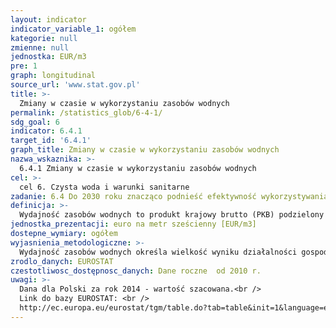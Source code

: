 ```yaml
---
layout: indicator
indicator_variable_1: ogółem
kategorie: null
zmienne: null
jednostka: EUR/m3
pre: 1
graph: longitudinal
source_url: 'www.stat.gov.pl'
title: >-
  Zmiany w czasie w wykorzystaniu zasobów wodnych
permalink: /statistics_glob/6-4-1/
sdg_goal: 6
indicator: 6.4.1
target_id: '6.4.1'
graph_title: Zmiany w czasie w wykorzystaniu zasobów wodnych
nazwa_wskaznika: >-
  6.4.1 Zmiany w czasie w wykorzystaniu zasobów wodnych
cel: >-
  cel 6. Czysta woda i warunki sanitarne
zadanie: 6.4 Do 2030 roku znacząco podnieść efektywność wykorzystywania wody we wszystkich sektorach oraz zapewnić zrównoważony pobór wody oraz dostawy wody pitnej, by rozwiązać problem niedostatku wody i znacząco zmniejszyć liczbę ludzi cierpiących z tego powodu
definicja: >-
  Wydajność zasobów wodnych to produkt krajowy brutto (PKB) podzielony przez całkowity roczny pobór wody.
jednostka_prezentacji: euro na metr sześcienny [EUR/m3]
dostepne_wymiary: ogółem
wyjasnienia_metodologiczne: >-
  Wydajność zasobów wodnych określa wielkość wyniku działalności gospodarczej w stosunku do wielkości poboru wód w metrach sześciennych i wyrażona jest w euro na m3 (w bazie Eurostatu: dostępne także w PPS /m3)Całkowity pobór wody obejmuje wody ujmowane ze wszystkich źródeł, stale lub czasowo. Uwzględniane są wody pochodzące z odwadniania zakładów górniczych oraz wody pochodzące z opadów, podczas gdy woda używana w hydroelektrowniach (in-situ) jest wyłączona.Do obliczania wydajności zasobów wodnych EUROSTAT wykorzystuje PKB zarówno w jednostce EUR (powiązane wartości w odniesieniu do 2010 roku oraz od roku 2010 według kursu), jak i w jednostce PPS (Purchasing Power Standard - Standard Siły Nabywczej). Wyrażenie wskaźnika w EUR umożliwia obserwowanie trendów wydajności zasobów wodnych w czasie, w jednym obszarze geograficznym, podczas gdy wyrażenie wskaźnika w jednostkach PPS pozwala na porównanie wyniku wielu krajów w tym samym roku. Ponieważ PKB jest mierzone w mln EUR lub mln PPS, pobór wody natomiast w mln metrów sześciennych, wydajność zasobów wodnych dostępna jest w EUR na m3.
zrodlo_danych: EUROSTAT
czestotliwosc_dostępnosc_danych: Dane roczne  od 2010 r.
uwagi: >-
  Dana dla Polski za rok 2014 - wartość szacowana.<br />
  Link do bazy EUROSTAT: <br />
  http://ec.europa.eu/eurostat/tgm/table.do?tab=table&init=1&language=en&pcode=t2020_rd210&plugin=1
---
```

